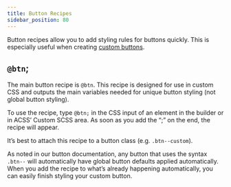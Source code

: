 ```yaml
---
title: Button Recipes
sidebar_position: 80
---
```


Button recipes allow you to add styling rules for buttons quickly. This is especially useful when creating [custom buttons](https://automaticcss.com/docs/buttons/).

## `@btn`;

The main button recipe is `@btn`. This recipe is designed for use in custom CSS and outputs the main variables needed for unique button styling (not global button styling).

To use the recipe, type `@btn;` in the CSS input of an element in the builder or in ACSS’ Custom SCSS area. As soon as you add the “;” on the end, the recipe will appear.

It’s best to attach this recipe to a button class (e.g. `.btn--custom`).

As noted in our button documentation, any button that uses the syntax `.btn--` will automatically have global button defaults applied automatically. When you add the recipe to what’s already happening automatically, you can easily finish styling your custom button.
